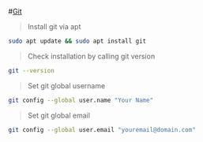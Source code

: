 #[Git](https://www.digitalocean.com/community/tutorials/how-to-install-git-on-ubuntu-18-04-quickstart)

> Install git via apt

```bash
sudo apt update && sudo apt install git
```

> Check installation by calling git version

```bash
git --version
```

> Set git global username

```bash
git config --global user.name "Your Name"
```

> Set git global email

```bash
git config --global user.email "youremail@domain.com"
```
